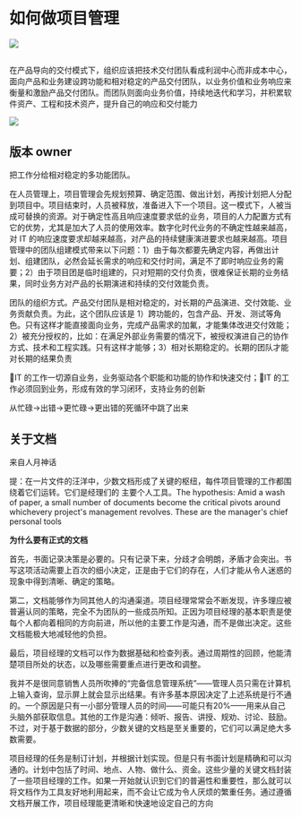 
# 如何做项目管理


![](https://linnaname.github.io/img/teamlead/project_03)
## 

在产品导向的交付模式下，组织应该把技术交付团队看成利润中心而非成本中心，面向产品和业务建设跨功能和相对稳定的产品交付团队，以业务价值和业务响应来衡量和激励产品交付团队。而团队则面向业务价值，持续地迭代和学习，并积累软件资产、工程和技术资产，提升自己的响应和交付能力

![](https://linnaname.github.io/img/teamlead/project_01.png)




## 版本 owner




把工作分给相对稳定的多功能团队。

在人员管理上，项目管理会先规划预算、确定范围、做出计划，再按计划把人分配到项目中。项目结束时，人员被释放，准备进入下一个项目。这一模式下，人被当成可替换的资源。对于确定性高且响应速度要求低的业务，项目的人力配置方式有它的优势，尤其是加大了人员的使用效率。数字化时代业务的不确定性越来越高，对 IT 的响应速度要求却越来越高，对产品的持续健康演进要求也越来越高。项目管理中的团队组建模式带来以下问题：1）由于每次都要先确定内容，再做出计划、组建团队，必然会延长需求的响应和交付时间，满足不了即时响应业务的需要；2）由于项目团是临时组建的，只对短期的交付负责，很难保证长期的业务结果，同时业务方对产品的长期演进和持续的交付效能负责。


团队的组织方式。产品交付团队是相对稳定的，对长期的产品演进、交付效能、业务贡献负责。为此，这个团队应该是 1）跨功能的，包含产品、开发、测试等角色。只有这样才能直接面向业务，完成产品需求的加氟，才能集体改进交付效能；2）被充分授权的，比如：在满足外部业务需要的情况下，被授权演进自己的协作方式、技术和工程实践。只有这样才能够；3）相对长期稳定的。长期的团队才能对长期的结果负责


IT 的工作一切源自业务，业务驱动各个职能和功能的协作和快速交付；IT 的工作必须回到业务，形成有效的学习闭环，支持业务的创新



从忙碌->出错->更忙碌->更出错的死循环中跳了出来



## 关于文档

来自人月神话

提：在一片文件的汪洋中，少数文档形成了关键的枢纽，每件项目管理的工作都围绕着它们运转。它们是经理们的
主要个人工具。The hypothesis: Amid a wash of paper, a small number of documents become the critical pivots around whichevery project's management revolves. These are the manager's chief personal tools


**为什么要有正式的文档**


首先，书面记录决策是必要的。只有记录下来，分歧才会明朗，矛盾才会突出。书写这项活动需要上百次的细小决定，正是由于它们的存在，人们才能从令人迷惑的现象中得到清晰、确定的策略。

第二，文档能够作为同其他人的沟通渠道。项目经理常常会不断发现，许多理应被普遍认同的策略，完全不为团队的一些成员所知。正因为项目经理的基本职责是使每个人都向着相同的方向前进，所以他的主要工作是沟通，而不是做出决定。这些文档能极大地减轻他的负担。

最后，项目经理的文档可以作为数据基础和检查列表。通过周期性的回顾，他能清楚项目所处的状态，以及哪些需要重点进行更改和调整。

我并不是很同意销售人员所吹捧的“完备信息管理系统”——管理人员只需在计算机上输入查询，显示屏上就会显示出结果。有许多基本原因决定了上述系统是行不通的。一个原因是只有一小部分管理人员的时间——可能只有20%——用来从自己头脑外部获取信息。其他的工作是沟通：倾听、报告、讲授、规劝、讨论、鼓励。不过，对于基于数据的部分，少数关键的文档是至关重要的，它们可以满足绝大多数需要。

项目经理的任务是制订计划，并根据计划实现。但是只有书面计划是精确和可以沟通的。计划中包括了时间、地点、人物、做什么、资金。这些少量的关键文档封装了一些项目经理的工作。如果一开始就认识到它们的普遍性和重要性，那么就可以将文档作为工具友好地利用起来，而不会让它成为令人厌烦的繁重任务。通过遵循文档开展工作，项目经理能更清晰和快速地设定自己的方向
